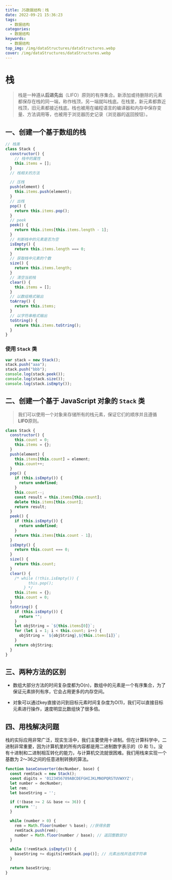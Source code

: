 ```yaml
---
title: JS数据结构：栈
date: 2022-09-21 15:36:23
tags:
  - 数据结构
categories:
  - 数据结构
keywords:
  - 数据结构
top_img: /img/dataStructures/dataStructures.webp
cover: /img/dataStructures/dataStructures.webp
---
```


# 栈

> 栈是一种遵从**后进先出**（LIFO）原则的有序集合。新添加或待删除的元素都保存在栈的同一端，称作栈顶，另一端就叫栈底。在栈里，新元素都靠近栈顶，旧元素都接近栈底。栈也被用在编程语言的编译器和内存中保存变量、方法调用等，也被用于浏览器历史记录（浏览器的返回按钮）。

## 一、创建一个基于数组的栈

```javascript
// 栈类
class Stack {
  constructor() {
    // 栈中的属性
    this.items = [];
  }
  // 栈相关的方法

  // 压栈
  push(element) {
    this.items.push(element);
  }
  // 出栈
  pop() {
    return this.items.pop();
  }
  // peek
  peek() {
    return this.items[this.items.length - 1];
  }
  // 判断栈中的元素是否为空
  isEmpty() {
    return this.items.length === 0;
  }
  // 获取栈中元素的个数
  size() {
    return this.items.length;
  }
  // 清空当前栈
  clear() {
    this.items = [];
  }
  // 以数组格式输出
  toArray() {
    return this.items;
  }
  // 以字符串格式输出
  toString() {
    return this.items.toString();
  }
}
```

### 使用 `Stack` 类

```javascript
var stack = new Stack();
stack.push("aaa");
stack.push("bbb");
console.log(stack.peek());
console.log(stack.size());
console.log(stack.isEmpty());
```

## 二、创建一个基于 JavaScript 对象的 `Stack` 类

> 我们可以使用一个对象来存储所有的栈元素，保证它们的顺序并且遵循**LIFO**原则。

```javascript
class Stack {
  constructor() {
    this.count = 0;
    this.items = {};
  }
  push(element) {
    this.items[this.count] = element;
    this.count++;
  }
  pop() {
    if (this.isEmpty()) {
      return undefined;
    }
    this.count--;
    const result = this.items[this.count];
    delete this.items[this.count];
    return result;
  }
  peek() {
    if (this.isEmpty()) {
      return undefined;
    }
    return this.items[this.count - 1];
  }
  isEmpty() {
    return this.count === 0;
  }
  size() {
    return this.count;
  }
  clear() {
    /* while (!this.isEmpty()) {
          this.pop();
        } */
    this.items = {};
    this.count = 0;
  }
  toString() {
    if (this.isEmpty()) {
      return "";
    }
    let objString = `${this.items[0]}`;
    for (let i = 1; i < this.count; i++) {
      objString = `${objString},${this.items[i]}`;
    }
    return objString;
  }
}
```

## 三、两种方法的区别

- 数组大部分方法的时间复杂度都为O(n)，数组中的元素是一个有序集合，为了保证元素排列有序，它会占用更多的内存空间。

- 对象可以通过key直接访问到目标元素时间复杂度为O(1)，我们可以直接目标元素进行操作，速度明显比数组快了很多倍。

## 四、用栈解决问题

栈的实际应用非常广泛，现实生活中，我们主要使用十进制。但在计算科学中，二进制非常重要，因为计算机里的所有内容都是用二进制数字表示的（0 和 1）。没有十进制和二进制相互转化的能力，与计算机交流就很困难。我们用栈来实现一个基数为 2～36之间的任意进制转换的算法。

```javascript
function baseConverter(decNumber, base) {
  const remStack = new Stack();
  const digits = '0123456789ABCDEFGHIJKLMNOPQRSTUVWXYZ';
  let number = decNumber;
  let rem;
  let baseString = '';

  if (!(base >= 2 && base <= 36)) {
    return '';
  }

  while (number > 0) {
    rem = Math.floor(number % base); //获得余数
    remStack.push(rem);
    number = Math.floor(number / base); // 返回整数部分
  }

  while (!remStack.isEmpty()) {
    baseString += digits[remStack.pop()]; // 元素出栈并连成字符串
  }

  return baseString;
}
```